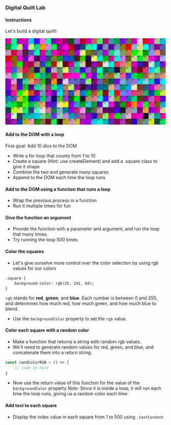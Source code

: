 ### Digital Quilt Lab

#### Instructions

Let's build a digital quilt!:

![Digital Quilt](digial-quilt.png)

#### Add to the DOM with a loop

First goal: Add 10 divs to the DOM
- Write a for loop that counts from 1 to 10
- Create a square (Hint: use createElement) and add a .square class to give it shape
- Combine the two and generate many squares
- Append to the DOM each time the loop runs

#### Add to the DOM using a function that runs a loop

- Wrap the previous process in a function
- Run it multiple times for fun

#### Give the function an argument

- Provide the function with a parameter and argument, and run the loop that many times.
- Try running the loop 500 times.

#### Color the squares

- Let's give ourselve more control over the color selection by using rgb values for our colors

```
.square {
    background-color: rgb(25, 241, 84);
}
```
`rgb` stands for **red**, **green**, and **blue**. Each number is between 0 and 255, and determines how much red, how much green, and how much blue to blend.

- Use the `backgroundColor` property to set the `rgb` value.

#### Color each square with a random color

- Make a function that returns a string with random rgb values.
- We'll need to generate random values for red, green, and blue, and concatenate them into a return string.

```js
const randColorRGB = () => {
    // code in here
}
```
- Now use the return value of this function for the value of the `backgroundColor` property
*Note:* Since it is inside a loop, it will run each time the loop runs, giving us a random color each time.

#### Add text to each square

- Display the index value in each square from 1 to 500 using `.textContent`
